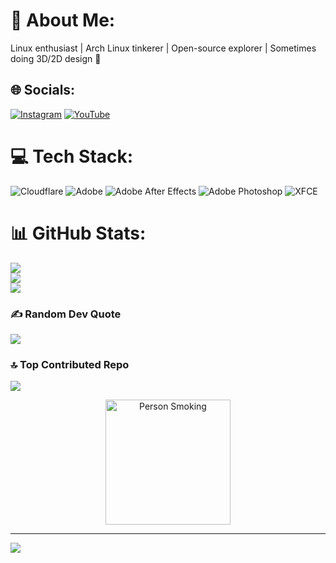# 💫 About Me:
Linux enthusiast | Arch Linux tinkerer | Open-source explorer | Sometimes doing 3D/2D design 🚀

## 🌐 Socials:
[![Instagram](https://img.shields.io/badge/Instagram-%23E4405F.svg?logo=Instagram&logoColor=white)](https://instagram.com/sakennn12) [![YouTube](https://img.shields.io/badge/YouTube-%23FF0000.svg?logo=YouTube&logoColor=white)](https://youtube.com/@sakenn12)

# 💻 Tech Stack:
![Cloudflare](https://img.shields.io/badge/Cloudflare-F38020?style=for-the-badge&logo=Cloudflare&logoColor=white) ![Adobe](https://img.shields.io/badge/adobe-%23FF0000.svg?style=for-the-badge&logo=adobe&logoColor=white) ![Adobe After Effects](https://img.shields.io/badge/Adobe%20After%20Effects-9999FF.svg?style=for-the-badge&logo=Adobe%20After%20Effects&logoColor=white) ![Adobe Photoshop](https://img.shields.io/badge/adobe%20photoshop-%2331A8FF.svg?style=for-the-badge&logo=adobe%20photoshop&logoColor=white) ![XFCE](https://img.shields.io/badge/XFCE-%232284F2.svg?style=for-the-badge&logo=xfce&logoColor=white)

# 📊 GitHub Stats:
![](https://github-readme-stats.vercel.app/api?username=saken78&theme=tokyonight&hide_border=false&include_all_commits=true&count_private=true)<br/>
![](https://github-readme-streak-stats.herokuapp.com/?user=saken78&theme=tokyonight&hide_border=false)<br/>
![](https://github-readme-stats.vercel.app/api/top-langs/?username=saken78&theme=tokyonight&hide_border=false&include_all_commits=true&count_private=true&layout=compact)

### ✍️ Random Dev Quote
![](https://quotes-github-readme.vercel.app/api?type=horizontal&theme=tokyonight)

### 🔝 Top Contributed Repo
![](https://github-contributor-stats.vercel.app/api?username=saken78&limit=5&theme=tokyonight&combine_all_yearly_contributions=true)

<!-- Adding the animated smoking person GIF -->
<div align="center">
  <img src="https://media.giphy.com/media/1h6CJDFyI1jza/giphy.gif" alt="Person Smoking" height="200"/>
</div>

---
[![](https://visitcount.itsvg.in/api?id=saken78&icon=0&color=0)](https://visitcount.itsvg.in)

<!-- Proudly created with GPRM ( https://gprm.itsvg.in ) -->
